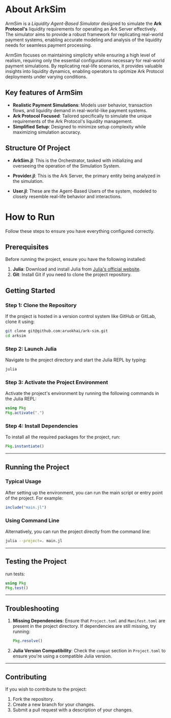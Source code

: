 # About ArkSim 

ArmSim is a _Liquidity Agent-Based Simulator_ designed to simulate the __Ark Protocol's__ liquidity requirements for operating an Ark Server effectively. The simulator aims to provide a robust framework for replicating real-world payment systems, enabling accurate modeling and analysis of the liquidity needs for seamless payment processing.

ArmSim focuses on maintaining simplicity while ensuring a high level of realism, requiring only the essential configurations necessary for real-world payment simulations. By replicating real-life scenarios, it provides valuable insights into liquidity dynamics, enabling operators to optimize Ark Protocol deployments under varying conditions.

## Key features of ArmSim

- __Realistic Payment Simulations__: Models user behavior, transaction flows, and liquidity demand in real-world-like payment systems.
- __Ark Protocol Focused__: Tailored specifically to simulate the unique requirements of the Ark Protocol's liquidity management.
- __Simplified Setup__: Designed to minimize setup complexity while maximizing simulation accuracy.


## Structure Of Project 

- __ArkSim.jl__: This is the Orchestrator, tasked with initializing and overseeing the operation of the Simulation System.

- __Provider.jl__: This is the Ark Server, the primary entity being analyzed in the simulation.

- __User.jl__: These are the Agent-Based Users of the system, modeled to closely resemble real-life behavior and interactions.




# How to Run

 Follow these steps to ensure you have everything configured correctly.


## Prerequisites

Before running the project, ensure you have the following installed:

1. **Julia**: Download and install Julia from [Julia's official website](https://julialang.org/downloads/).
2. **Git**: Install Git if you need to clone the project repository.


## Getting Started

### Step 1: Clone the Repository

If the project is hosted in a version control system like GitHub or GitLab, clone it using:

```bash
git clone git@github.com:aruokhai/ark-sim.git
cd arksim
```

### Step 2: Launch Julia

Navigate to the project directory and start the Julia REPL by typing:

```bash
julia
```

### Step 3: Activate the Project Environment

Activate the project's environment by running the following commands in the Julia REPL:

```julia
using Pkg
Pkg.activate(".")
```

### Step 4: Install Dependencies

To install all the required packages for the project, run:

```julia
Pkg.instantiate()
```

---

## Running the Project

### Typical Usage

After setting up the environment, you can run the main script or entry point of the project. For example:

```julia
include("main.jl")
```

### Using Command Line

Alternatively, you can run the project directly from the command line:

```bash
julia --project=. main.jl
```

---

## Testing the Project

run tests:

```julia
using Pkg
Pkg.test()
```

---

## Troubleshooting

1. **Missing Dependencies**: Ensure that `Project.toml` and `Manifest.toml` are present in the project directory. If dependencies are still missing, try running:
   ```julia
   Pkg.resolve()
   ```
2. **Julia Version Compatibility**: Check the `compat` section in `Project.toml` to ensure you're using a compatible Julia version.

---

## Contributing

If you wish to contribute to the project:

1. Fork the repository.
2. Create a new branch for your changes.
3. Submit a pull request with a description of your changes.

